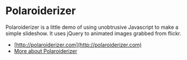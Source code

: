 Polaroiderizer
====

Polaroiderizer is a little demo of using unobtrusive Javascript to make a simple slideshow.
It uses jQuery to animated images grabbed from flickr.

* [http://polaroiderizer.com](http://polaroiderizer.com)
* [More about Polaroiderizer](http://hawksworx.com/blog/mashing-up-flickr-in-the-client-with-jquery)
